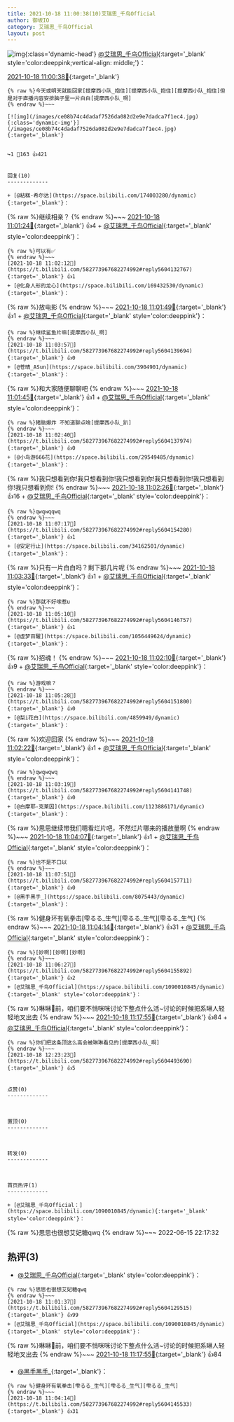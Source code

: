 ```yaml
---
title: 2021-10-18 11:00:38(10)艾瑞思_千鸟Official
author: 御坂IO
category: 艾瑞思_千鸟Official
layout: post
---
```


![img](/images/7e08840c56f251de28bdf766b647bd5fe9a5d50a.jpg){:class='dynamic-head'}
[@艾瑞思_千鸟Official](https://space.bilibili.com/1090010845/dynamic){:target='_blank' style='color:deeppink;vertical-align: middle;'}：

[2021-10-18 11:00:38🔗](https://t.bilibili.com/582773967682274992){:target='_blank'}

~~~
{% raw %}今天或明天就能回家[提摩西小队_抱住][提摩西小队_抱住][提摩西小队_抱住]但是对于直播内容安排脑子里一片白白[提摩西小队_啊]
{% endraw %}~~~

[![img](/images/ce08b74c4dadaf7526da082d2e9e7dadca7f1ec4.jpg){:class='dynamic-img'}](/images/ce08b74c4dadaf7526da082d2e9e7dadca7f1ec4.jpg){:target='_blank'}


↪️1 💬163 👍421


回复(10)
-------------

+ [@粘糕-希尔达](https://space.bilibili.com/174003280/dynamic){:target='_blank'}：
~~~
{% raw %}继续相亲？
{% endraw %}~~~
[2021-10-18 11:01:24🔗](https://t.bilibili.com/582773967682274992#reply5604129218){:target='_blank'} 👍4
    + [@艾瑞思_千鸟Official](https://space.bilibili.com/1090010845/dynamic){:target='_blank' style='color:deeppink'}：
~~~
{% raw %}可以有✅
{% endraw %}~~~
[2021-10-18 11:02:12🔗](https://t.bilibili.com/582773967682274992#reply5604132767){:target='_blank'} 👍1
+ [@化身人形的龙心](https://space.bilibili.com/169432530/dynamic){:target='_blank'}：
~~~
{% raw %}放电影
{% endraw %}~~~
[2021-10-18 11:01:49🔗](https://t.bilibili.com/582773967682274992#reply5604129788){:target='_blank'} 👍1
    + [@艾瑞思_千鸟Official](https://space.bilibili.com/1090010845/dynamic){:target='_blank' style='color:deeppink'}：
~~~
{% raw %}继续鲨鱼片嘛[提摩西小队_啊]
{% endraw %}~~~
[2021-10-18 11:03:57🔗](https://t.bilibili.com/582773967682274992#reply5604139694){:target='_blank'} 👍0
+ [@苍晴_ASun](https://space.bilibili.com/3904901/dynamic){:target='_blank'}：
~~~
{% raw %}和大家随便聊聊吧
{% endraw %}~~~
[2021-10-18 11:01:45🔗](https://t.bilibili.com/582773967682274992#reply5604132183){:target='_blank'} 👍1
    + [@艾瑞思_千鸟Official](https://space.bilibili.com/1090010845/dynamic){:target='_blank' style='color:deeppink'}：
~~~
{% raw %}猪脑爆炸 不知道聊点啥[提摩西小队_趴]
{% endraw %}~~~
[2021-10-18 11:02:40🔗](https://t.bilibili.com/582773967682274992#reply5604137974){:target='_blank'} 👍0
+ [@小鸟游666花](https://space.bilibili.com/29549485/dynamic){:target='_blank'}：
~~~
{% raw %}我只想看到你!我只想看到你!我只想看到你!我只想看到你!我只想看到你!我只想看到你!
{% endraw %}~~~
[2021-10-18 11:02:26🔗](https://t.bilibili.com/582773967682274992#reply5604133096){:target='_blank'} 👍16
    + [@艾瑞思_千鸟Official](https://space.bilibili.com/1090010845/dynamic){:target='_blank' style='color:deeppink'}：
~~~
{% raw %}qwqwqqwq
{% endraw %}~~~
[2021-10-18 11:07:17🔗](https://t.bilibili.com/582773967682274992#reply5604154280){:target='_blank'} 👍1
+ [@安定行止](https://space.bilibili.com/34162501/dynamic){:target='_blank'}：
~~~
{% raw %}只有一片白白吗？剩下那几片呢
{% endraw %}~~~
[2021-10-18 11:03:33🔗](https://t.bilibili.com/582773967682274992#reply5604139154){:target='_blank'} 👍1
    + [@艾瑞思_千鸟Official](https://space.bilibili.com/1090010845/dynamic){:target='_blank' style='color:deeppink'}：
~~~
{% raw %}那就不好嗦惹u
{% endraw %}~~~
[2021-10-18 11:05:10🔗](https://t.bilibili.com/582773967682274992#reply5604146757){:target='_blank'} 👍1
+ [@虚梦百醒](https://space.bilibili.com/1056449624/dynamic){:target='_blank'}：
~~~
{% raw %}招魂！
{% endraw %}~~~
[2021-10-18 11:02:10🔗](https://t.bilibili.com/582773967682274992#reply5604140241){:target='_blank'} 👍9
    + [@艾瑞思_千鸟Official](https://space.bilibili.com/1090010845/dynamic){:target='_blank' style='color:deeppink'}：
~~~
{% raw %}游戏嘛？
{% endraw %}~~~
[2021-10-18 11:05:28🔗](https://t.bilibili.com/582773967682274992#reply5604151800){:target='_blank'} 👍0
+ [@梨i花白](https://space.bilibili.com/4859949/dynamic){:target='_blank'}：
~~~
{% raw %}欢迎回家
{% endraw %}~~~
[2021-10-18 11:02:22🔗](https://t.bilibili.com/582773967682274992#reply5604140516){:target='_blank'} 👍1
    + [@艾瑞思_千鸟Official](https://space.bilibili.com/1090010845/dynamic){:target='_blank' style='color:deeppink'}：
~~~
{% raw %}qwqwqwq
{% endraw %}~~~
[2021-10-18 11:03:19🔗](https://t.bilibili.com/582773967682274992#reply5604141748){:target='_blank'} 👍0
+ [@白摩耶-克莱因](https://space.bilibili.com/1123886171/dynamic){:target='_blank'}：
~~~
{% raw %}思思继续带我们嗯看烂片吧，不然烂片哪来的播放量啊
{% endraw %}~~~
[2021-10-18 11:04:07🔗](https://t.bilibili.com/582773967682274992#reply5604142779){:target='_blank'} 👍1
    + [@艾瑞思_千鸟Official](https://space.bilibili.com/1090010845/dynamic){:target='_blank' style='color:deeppink'}：
~~~
{% raw %}也不是不口以
{% endraw %}~~~
[2021-10-18 11:07:51🔗](https://t.bilibili.com/582773967682274992#reply5604157711){:target='_blank'} 👍0
+ [@黑手黑手_](https://space.bilibili.com/8075443/dynamic){:target='_blank'}：
~~~
{% raw %}健身环有氧拳击[雫るる_生气][雫るる_生气][雫るる_生气]
{% endraw %}~~~
[2021-10-18 11:04:14🔗](https://t.bilibili.com/582773967682274992#reply5604145533){:target='_blank'} 👍31
    + [@艾瑞思_千鸟Official](https://space.bilibili.com/1090010845/dynamic){:target='_blank' style='color:deeppink'}：
~~~
{% raw %}[妙啊][妙啊][妙啊]
{% endraw %}~~~
[2021-10-18 11:06:27🔗](https://t.bilibili.com/582773967682274992#reply5604155892){:target='_blank'} 👍2
+ [@艾瑞思_千鸟Official](https://space.bilibili.com/1090010845/dynamic){:target='_blank' style='color:deeppink'}：
~~~
{% raw %}琳琳🎂前，咱们要不悄咪咪讨论下整点什么活~讨论的时候把系琳人轻轻地叉出去
{% endraw %}~~~
[2021-10-18 11:17:55🔗](https://t.bilibili.com/582773967682274992#reply5604200820){:target='_blank'} 👍84
    + [@艾瑞思_千鸟Official](https://space.bilibili.com/1090010845/dynamic){:target='_blank' style='color:deeppink'}：
~~~
{% raw %}你们把这条顶这么高会被琳琳看见的[提摩西小队_啊]
{% endraw %}~~~
[2021-10-18 12:23:23🔗](https://t.bilibili.com/582773967682274992#reply5604493690){:target='_blank'} 👍5


点赞(0)
-------------



置顶(0)
-------------



转发(0)
-------------



首页热评(1)
-------------

+ [@艾瑞思_千鸟Official：](https://space.bilibili.com/1090010845/dynamic){:target='_blank' style='color:deeppink'}：
~~~
{% raw %}思思也很想艾妃糖qwq
{% endraw %}~~~
2022-06-15 22:17:32


热评(3)
-------------

+ [@艾瑞思_千鸟Official](https://space.bilibili.com/1090010845/dynamic){:target='_blank' style='color:deeppink'}：
~~~
{% raw %}思思也很想艾妃糖qwq
{% endraw %}~~~
[2021-10-18 11:01:37🔗](https://t.bilibili.com/582773967682274992#reply5604129515){:target='_blank'} 👍99
+ [@艾瑞思_千鸟Official](https://space.bilibili.com/1090010845/dynamic){:target='_blank' style='color:deeppink'}：
~~~
{% raw %}琳琳🎂前，咱们要不悄咪咪讨论下整点什么活~讨论的时候把系琳人轻轻地叉出去
{% endraw %}~~~
[2021-10-18 11:17:55🔗](https://t.bilibili.com/582773967682274992#reply5604200820){:target='_blank'} 👍84
+ [@黑手黑手_](https://space.bilibili.com/8075443/dynamic){:target='_blank'}：
~~~
{% raw %}健身环有氧拳击[雫るる_生气][雫るる_生气][雫るる_生气]
{% endraw %}~~~
[2021-10-18 11:04:14🔗](https://t.bilibili.com/582773967682274992#reply5604145533){:target='_blank'} 👍31


